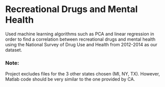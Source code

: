 # Recreational Drugs and Mental Health
Used machine learning algorithms such as PCA and linear regression in order to find a correlation between recreational drugs and mental health using the National Survey of Drug Use and Health from 2012-2014 as our dataset.

### Note: 
Project excludes files for the 3 other states chosen (MI, NY, TX). However, Matlab code should be very similar to the one provided by CA.  
